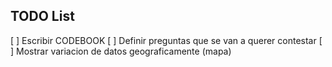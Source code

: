 ## TODO List

[ ] Escribir CODEBOOK
[ ] Definir preguntas que se van a querer contestar
[ ] Mostrar variacion de datos geograficamente (mapa)